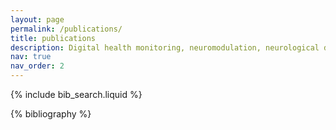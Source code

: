 ```yaml
---
layout: page
permalink: /publications/
title: publications
description: Digital health monitoring, neuromodulation, neurological disorders, signal processing, and biomedical sensors. 
nav: true
nav_order: 2
---
```


<!-- _pages/publications.md -->

<!-- Bibsearch Feature -->

{% include bib_search.liquid %}

<div class="publications">

{% bibliography %}

</div>
